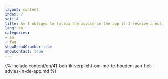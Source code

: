 ```yaml
---
layout: content
index: 7
set: 4
title: Am I obliged to follow the advice in the app if I receive a notification?
lang: en
categories:
- en
- faq
showBreadCrumbs: true
showContact: true
---
```

{% include content/en/41-ben-ik-verplicht-om-me-te-houden-aan-het-advies-in-de-app.md %}
